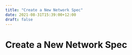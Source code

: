 ```yaml
---
title: "Create a New Network Spec"
date: 2021-08-31T15:39:00+12:00
draft: false
---
```


# Create a New Network Spec

